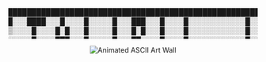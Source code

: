 <svg fill="#E0E0E0" width="800" height="100" xmlns="http://www.w3.org/2000/svg">
    <style>
        .container {
            font-family: 'Courier New', Courier, monospace;
            font-size: 16px;
            line-height: 1.2;
            overflow: hidden;
            display: inline-block;
            width: 100%;
        }
        .marquee {
            display: inline-block;
            white-space: pre;
            animation: scroll-left 25s linear infinite;
            width: 200%; /* Important for seamless loop */
        }
        @keyframes scroll-left {
            0% {
                transform: translateX(0%);
            }
            100% {
                transform: translateX(-50%);
            }
        }
    </style>
    <foreignObject width="100%" height="100%">
        <div xmlns="http://www.w3.org/1999/xhtml">
            <div class="container">
                <div class="marquee">███████████████████████████████████████████████████████████████████████████████████████████████████████████████████████████████████   ███████████████████████████████████████████████████████████████████████████████████████████████████████████████████████████████████
█░░░████░░░█░░░░█░░░░░█░░░███░░░█░░░░█░░░░░░░░░░░░█░░░░░░░░░░░░░░░░░░░░░░░░░░░░░░░░░░░░░░░░░░░░░░░░░░░░░░░░░░░░░░░░░░░░░░░░░░░░░░░░   █░░░████░░░█░░░░█░░░░░█░░░███░░░█░░░░█░░░░░░░░░░░░█░░░░░░░░░░░░░░░░░░░░░░░░░░░░░░░░░░░░░░░░░░░░░░░░░░░░░░░░░░░░░░░░░░░░░░░░░░░░░░░░
▒░░░░█░░░░█░█░░░█░░░░░█░░░█░█░░░█░░░░█░░░░░░░░░░░░█░░░░░░░░░░░░░░░░░░░░░░░░░░░░░░░░░░░░░░░░░░░░░░░░░░░░░░░░░░░░░░░░░░░░░░░░░░░░░░░░   ▒░░░░█░░░░█░█░░░█░░░░░█░░░█░█░░░█░░░░█░░░░░░░░░░░░█░░░░░░░░░░░░░░░░░░░░░░░░░░░░░░░░░░░░░░░░░░░░░░░░░░░░░░░░░░░░░░░░░░░░░░░░░░░░░░░░
░░░░░█░░░░███░░░█░░░░░█░░░██░░░░█░░░░█░░░░░░░░░░░░█░░░░░░░░░░░░░░░░░░░░░░░░░░░░░░░░░░░░░░░░░░░░░░░░░░░░░░░░░░░░░░░░░░░░░░░░░░░░░░░░   ░░░░░█░░░░███░░░█░░░░░█░░░██░░░░█░░░░█░░░░░░░░░░░░█░░░░░░░░░░░░░░░░░░░░░░░░░░░░░░░░░░░░░░░░░░░░░░░░░░░░░░░░░░░░░░░░░░░░░░░░░░░░░░░░
░░░░░█░░░░█░█░░░███░░░█░░░█░█░░░███░░█░░░░░░░░░░░░█░░░░░░░░░░░░░░░░░░░░░░░░░░░░░░░░░░░░░░░░░░░░░░░░░░░░░░░░░░░░░░░░░░░░░░░░░░░░░░░░   ░░░░░█░░░░█░█░░░███░░░█░░░█░█░░░███░░█░░░░░░░░░░░░█░░░░░░░░░░░░░░░░░░░░░░░░░░░░░░░░░░░░░░░░░░░░░░░░░░░░░░░░░░░░░░░░░░░░░░░░░░░░░░░░
                </div>
            </div>
        </div>
    </foreignObject>
</svg>




<p align="center">
  <img src="animated-wall.svg" alt="Animated ASCII Art Wall">
</p>
